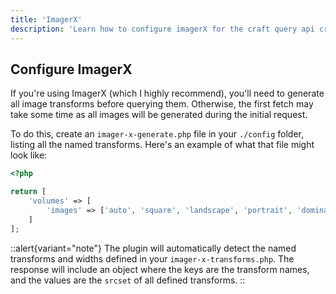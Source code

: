 ```yaml
---
title: 'ImagerX'
description: 'Learn how to configure imagerX for the craft query api craft cms plugin.'
---
```


## Configure ImagerX
If you're using ImagerX (which I highly recommend), you'll need to generate all image transforms before querying them. 
Otherwise, the first fetch may take some time as all images will be generated during the initial request.

To do this, create an `imager-x-generate.php` file in your `./config` folder, listing all the named transforms. Here's an example of what that file might look like:


```php [imager-x-generate.php]
<?php

return [
    'volumes' => [
        'images' => ['auto', 'square', 'landscape', 'portrait', 'dominantColor'],
    ]
];
```

::alert{variant="note"}
The plugin will automatically detect the named transforms and widths defined in your `imager-x-transforms.php`. The response will include an object where the keys are the transform names, and the values are the `srcset` of all defined transforms.
::
